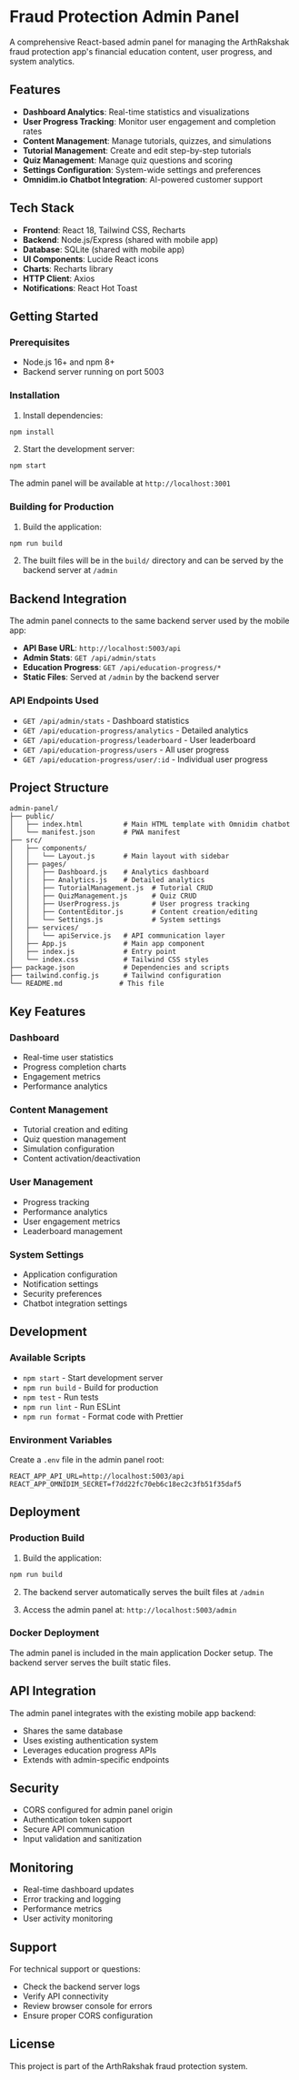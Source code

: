 # Fraud Protection Admin Panel

A comprehensive React-based admin panel for managing the ArthRakshak fraud protection app's financial education content, user progress, and system analytics.

## Features

- **Dashboard Analytics**: Real-time statistics and visualizations
- **User Progress Tracking**: Monitor user engagement and completion rates
- **Content Management**: Manage tutorials, quizzes, and simulations
- **Tutorial Management**: Create and edit step-by-step tutorials
- **Quiz Management**: Manage quiz questions and scoring
- **Settings Configuration**: System-wide settings and preferences
- **Omnidim.io Chatbot Integration**: AI-powered customer support

## Tech Stack

- **Frontend**: React 18, Tailwind CSS, Recharts
- **Backend**: Node.js/Express (shared with mobile app)
- **Database**: SQLite (shared with mobile app)
- **UI Components**: Lucide React icons
- **Charts**: Recharts library
- **HTTP Client**: Axios
- **Notifications**: React Hot Toast

## Getting Started

### Prerequisites

- Node.js 16+ and npm 8+
- Backend server running on port 5003

### Installation

1. Install dependencies:
```bash
npm install
```

2. Start the development server:
```bash
npm start
```

The admin panel will be available at `http://localhost:3001`

### Building for Production

1. Build the application:
```bash
npm run build
```

2. The built files will be in the `build/` directory and can be served by the backend server at `/admin`

## Backend Integration

The admin panel connects to the same backend server used by the mobile app:

- **API Base URL**: `http://localhost:5003/api`
- **Admin Stats**: `GET /api/admin/stats`
- **Education Progress**: `GET /api/education-progress/*`
- **Static Files**: Served at `/admin` by the backend server

### API Endpoints Used

- `GET /api/admin/stats` - Dashboard statistics
- `GET /api/education-progress/analytics` - Detailed analytics
- `GET /api/education-progress/leaderboard` - User leaderboard
- `GET /api/education-progress/users` - All user progress
- `GET /api/education-progress/user/:id` - Individual user progress

## Project Structure

```
admin-panel/
├── public/
│   ├── index.html          # Main HTML template with Omnidim chatbot
│   └── manifest.json       # PWA manifest
├── src/
│   ├── components/
│   │   └── Layout.js       # Main layout with sidebar
│   ├── pages/
│   │   ├── Dashboard.js    # Analytics dashboard
│   │   ├── Analytics.js    # Detailed analytics
│   │   ├── TutorialManagement.js  # Tutorial CRUD
│   │   ├── QuizManagement.js      # Quiz CRUD
│   │   ├── UserProgress.js        # User progress tracking
│   │   ├── ContentEditor.js       # Content creation/editing
│   │   └── Settings.js            # System settings
│   ├── services/
│   │   └── apiService.js   # API communication layer
│   ├── App.js              # Main app component
│   ├── index.js            # Entry point
│   └── index.css           # Tailwind CSS styles
├── package.json            # Dependencies and scripts
├── tailwind.config.js      # Tailwind configuration
└── README.md              # This file
```

## Key Features

### Dashboard
- Real-time user statistics
- Progress completion charts
- Engagement metrics
- Performance analytics

### Content Management
- Tutorial creation and editing
- Quiz question management
- Simulation configuration
- Content activation/deactivation

### User Management
- Progress tracking
- Performance analytics
- User engagement metrics
- Leaderboard management

### System Settings
- Application configuration
- Notification settings
- Security preferences
- Chatbot integration settings

## Development

### Available Scripts

- `npm start` - Start development server
- `npm run build` - Build for production
- `npm test` - Run tests
- `npm run lint` - Run ESLint
- `npm run format` - Format code with Prettier

### Environment Variables

Create a `.env` file in the admin panel root:

```env
REACT_APP_API_URL=http://localhost:5003/api
REACT_APP_OMNIDIM_SECRET=f7dd22fc70eb6c18ec2c3fb51f35daf5
```

## Deployment

### Production Build

1. Build the application:
```bash
npm run build
```

2. The backend server automatically serves the built files at `/admin`

3. Access the admin panel at: `http://localhost:5003/admin`

### Docker Deployment

The admin panel is included in the main application Docker setup. The backend server serves the built static files.

## API Integration

The admin panel integrates with the existing mobile app backend:

- Shares the same database
- Uses existing authentication system
- Leverages education progress APIs
- Extends with admin-specific endpoints

## Security

- CORS configured for admin panel origin
- Authentication token support
- Secure API communication
- Input validation and sanitization

## Monitoring

- Real-time dashboard updates
- Error tracking and logging
- Performance metrics
- User activity monitoring

## Support

For technical support or questions:
- Check the backend server logs
- Verify API connectivity
- Review browser console for errors
- Ensure proper CORS configuration

## License

This project is part of the ArthRakshak fraud protection system.